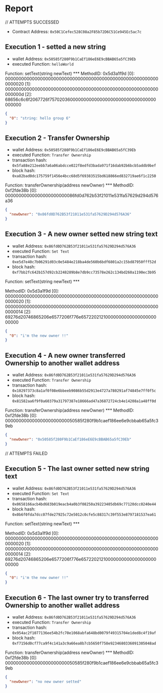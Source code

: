 # Report

// ATTEMPTS SUCCESSED

- Contract Address: `0x50C1Cefec528C08a2F85b72D6C51Ce945Ec5ac7c`

## Execution 1 - setted a new string

- wallet Address: `0x50585f280F9b1CaEf186eE6E9cBBAB65a5fC39Eb`
- executed Function: `helloWorld`

Function: setText(string newText) ***
MethodID: 0x5d3a1f9d
[0]:  0000000000000000000000000000000000000000000000000000000000000020
[1]:  000000000000000000000000000000000000000000000000000000000000000d
[2]:  68656c6c6f2067726f7570203600000000000000000000000000000000000000

```json
{
  "0": "string: hello group 6"
}
```

## Execution 2 - Transfer Ownership

- wallet Address: `0x50585f280F9b1CaEf186eE6E9cBBAB65a5fC39Eb`
- executed Function: `Transfer Ownership`
- transaction hash: `0x5fa88e212eebb7a6a06abdcce022f8edfd3bada971f16dab92b6bcb5addb9bef`
- block hash: `0xa82bad0dc175759f1456e4bcc68d5f69383515bd618866ed832719ae6f1c2250`

Function: transferOwnership(address newOwner) ***
MethodID: 0xf2fde38b
[0]:  00000000000000000000000086fd0d762b53f21011e531fa57629d294d576a36

```json
{
  "newOwner": "0x86fd0D762B53f21011e531fa57629D294d576A36"
}
```


## Execution 3 - A new owner setted new string text

- wallet Address: `0x86fd0D762B53f21011e531fa57629D294d576A36`
- executed Function: `Set Text`
- transaction hash: `0xe5d7e40c7b06291d03c0e5484e218ba4de560b6bdf6801a2c15bd87950fff52d`
- block hash: `0xf7bb2fc642b157d92cb2248289b8e7db9cc73578e262c134bd260a1190ec3b95`

Function: setText(string newText) ***

MethodID: 0x5d3a1f9d
[0]:  0000000000000000000000000000000000000000000000000000000000000020
[1]:  0000000000000000000000000000000000000000000000000000000000000014
[2]:  69276d20746865206e6577206f776e6572202121000000000000000000000000

```json
{
  "0": "i'm the new owner !!"
}
```

## Execution 4 - A new owner transferred Ownership to another wallet address

- wallet Address: `0x86fd0D762B53f21011e531fa57629D294d576A36`
- executed Function: `Transfer Ownership`
- transaction hash: `0x10297373c8a1af0f08e6bbeeb9086b55d2913e4727a780291af74845e7ff0f5c`
- block hash: `0x81582aa6f9f0a60379a31797387e18666ad47a36872724cb4e14208a1a48ff0d`

Function: transferOwnership(address newOwner) ***
MethodID: 0xf2fde38b
[0]:  00000000000000000000000050585f280f9b1caef186ee6e9cbbab65a5fc39eb

```json
{
  "newOwner": "0x50585f280F9b1CaEf186eE6E9cBBAB65a5fC39Eb"
}
```


// ATTEMPTS FAILED

## Execution 5 - The last owner setted new string text

- wallet Address: `0x86fd0D762B53f21011e531fa57629D294d576A36`
- executed Function: `Set Text`
- transaction hash: `0x0658166acb4bd683b019eacb4a0b3f08250a39223405db69c77120dcc0240e44`
- block hash: `0x0b6f0fda7dcc07fde27925c72e5012c0cfe5c88317c39f553e8797181537ea61`

Function: setText(string newText) ***

MethodID: 0x5d3a1f9d
[0]:  0000000000000000000000000000000000000000000000000000000000000020
[1]:  0000000000000000000000000000000000000000000000000000000000000014
[2]:  69276d20746865206e6577206f776e6572202121000000000000000000000000

```json
{
  "0": "i'm the new owner !!"
}
```

## Execution 6 - The last owner try to transferred Ownership to another wallet address

- wallet Address: `0x86fd0D762B53f21011e531fa57629D294d576A36`
- executed Function: `Transfer Ownership`
- transaction hash: `0x954ac2f1077136ee54b2fc70e1068abfa648bd0079f49315704e1ded8c4f19af`
- block hash: `0xf7156d0cf77ca9f4c141a3c9a66ea8b7cb5650f758e9234680336091305048ad`

Function: transferOwnership(address newOwner) ***
MethodID: 0xf2fde38b
[0]:  00000000000000000000000050585f280f9b1caef186ee6e9cbbab65a5fc39eb
```json
{
  "newOwner": "no new owner setted"
}
```





